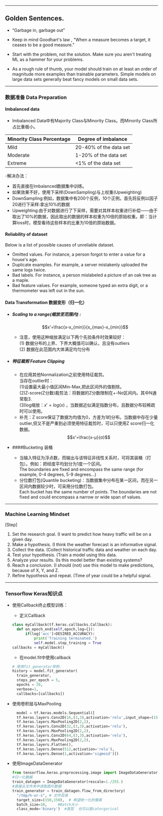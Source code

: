 --------------------------
## Golden Sentences.
- “Garbage in, garbage out”

- Keep in mind Goodhart's law , "When a measure becomes a target, it ceases to be a good measure."  

- Start with the problem, not the solution. Make sure you aren't treating ML as a hammer for your problems.  

- As a rough rule of thumb, your model should train on at least an order of magnitude more examples than trainable parameters. Simple models on large data sets generally beat fancy models on small data sets.  

--------------------------
### 数据准备 Data Preparation
#### Imbalanced data
- Imbalanced Data中有Majority Class与Minority Class。而Minority Class所占比重极小。

|Minority Class Percentage|Degree of imbalance|
|-------------------------|-------------------|
|Mild	    | 20-40% of the data set|
|Moderate	| 1-20% of the data set|
|Extreme	| <1% of the data set|
-解决办法：
  - 首先直接在Imbalanced数据集中训练。
  - 如果效果不好，使用下采样(DownSampling)与上权重(Upweighting)
  - DownSampling:例如，数据集中有200个反例，10个正例。首先将反例以因子20进行下采样:拿出10%的数据
  - Upweighting:由于对数据进行了下采样，需要对其样本权重进行补偿——由于取出了10%的数据，因此取出的数据的样本权重为10倍的原始权重。即：当计算loss时，模型看待这些样本的比重为10倍的原始数据。

#### Reliability of dataset
Below is a list of possible causes of unreliable dataset.
- Omitted values. For instance, a person forgot to enter a value for a house's age.
- Duplicate examples. For example, a server mistakenly uploaded the same logs twice.
- Bad labels. For instance, a person mislabeled a picture of an oak tree as a maple.
- Bad feature values. For example, someone typed an extra digit, or a thermometer was left out in the sun.

#### Data Transformation 数据变形（归一化）
- ##### Scaling to a range(缩放至范围内) :
  $$x'=\frac{x-x_{min}}{x_{max}-x_{min}}$$

  - 注意，使用这种缩放满足以下两个先验条件时效果较好：  
   (1) 数据分布的上界、下界大概值可以确认，且没有outliers  
   (2) 数据在此范围内大体满足均匀分布
- ##### 特征裁剪 Feature Clipping
  - 在应用其他Normalization之前使用特征裁剪。  
  当存在outlier时：  
  (1)设置最大最小值区间Min-Max,把此区间外的值剔除。   
  (2)Z-score(Z分数)裁剪法：将数据的Z分数限制在+-Nσ区间内。其中N通常取3.  
  (3)log缩放：$x'=log(x)$ ，当数据近似满足指数分布，且数据分布较稀疏时可以使用。  
  - 补充：Z score保证了数据为均值为0，方差为1的分布。当数据中存在少量outlier,但又不是严重到必须使用特征裁剪时，可以只使用Z score归一化数据。
  $$x'=\frac{x-μ}{σ}$$
- ####Bucketing 装桶  
  - 当输入特征为浮点数，而输出与该特征非线性关系时，可将其装桶（打包）。例如：把经度平均划分为1度一个区间。  
   The boundaries are fixed and encompass the same range (for example, 0-4 degrees, 5-9 degrees...)  
  - 分位数打包(Quantile bucketing)：当数据集中分布在某一区间，而在另一区间内数据较少时，可采用分位数打包。  
  Each bucket has the same number of points. The boundaries are not fixed and could encompass a narrow or wide span of values.
--------------------------
### Machine Learning Mindset  
  [Step]
  1. Set the research goal.	(I want to predict how heavy traffic will be on a given day.
  2. Make a hypothesis.	(I think the weather forecast is an informative signal.
  3. Collect the data.	(Collect historical traffic data and weather on each day.
  4. Test your hypothesis.	(Train a model using this data.
  5. Analyze your results.	(Is this model better than existing systems?
  6. Reach a conclusion.	(I should (not) use this model to make predictions, because of X, Y, and Z.
  7. Refine hypothesis and repeat.	(Time of year could be a helpful signal.
------------------------
### Tensorflow Keras知识点

- 使用Callback终止模型训练：  
  - 定义Callback
  ```python
  class myCallback(tf.keras.callbacks.Callback):
    def on_epoch_end(self,epoch,log={}):
        if(log['acc']>DESIRED_ACCURACY):
            print('Training terminated.')
            self.model.stop_training = True      
  callbacks = myCallback()
  ```

  - 在model.fit中使用callback
  ```python
  # 使用fit_generator举例.
  history = model.fit_generator(
    train_generator,
    steps_per_epoch = 5,
    epochs = 20,
    verbose=1,
    callbacks=[callbacks])
  ```

- 使用卷积层与MaxPooling

    ```python
      model = tf.keras.models.Sequential([
      tf.keras.layers.Conv2D(16,(3,3),activation='relu',input_shape=(150,150,3)),
      tf.keras.layers.MaxPooling2D(2,2),
      tf.keras.layers.Conv2D(32,(3,3),activation='relu'),
      tf.keras.layers.MaxPooling2D(2,2),
      tf.keras.layers.Conv2D(64,(3,3),activation='relu'),
      tf.keras.layers.MaxPooling2D(2,2),
      tf.keras.layers.Flatten(),
      tf.keras.layers.Dense(512,activation='relu'),
      tf.keras.layers.Dense(1,activation='sigmoid')])
     ```

- 使用ImageDataGenerator
  ```python
  from tensorflow.keras.preprocessing.image import ImageDataGenerator
  #归一化数据
  train_datagen = ImageDataGenerator(rescale=1./255.)
  #直接从文件夹中读取图片数据
  train_generator = train_datagen.flow_from_directory(
    "/tmp/h-or-s", # 文件目录
    target_size=(150,150),  # 希望统一化的像素
    batch_size=10,     #Batch大小
    class_mode='binary')  #类型  也可以是catorgorical
  ```
